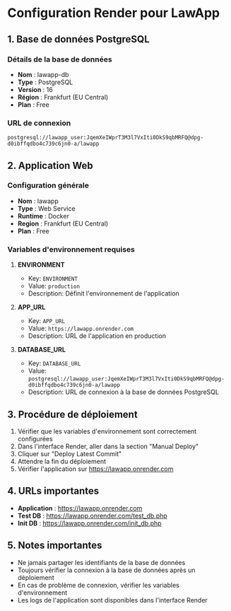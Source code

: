 # Configuration Render pour LawApp

## 1. Base de données PostgreSQL

### Détails de la base de données
- **Nom** : lawapp-db
- **Type** : PostgreSQL
- **Version** : 16
- **Région** : Frankfurt (EU Central)
- **Plan** : Free

### URL de connexion
```
postgresql://lawapp_user:JqemXeIWprT3M3l7VxIti0DkS9qbMRFQ@dpg-d0ibffqdbo4c739c6jn0-a/lawapp
```

## 2. Application Web

### Configuration générale
- **Nom** : lawapp
- **Type** : Web Service
- **Runtime** : Docker
- **Region** : Frankfurt (EU Central)
- **Plan** : Free

### Variables d'environnement requises

1. **ENVIRONMENT**
   - Key: `ENVIRONMENT`
   - Value: `production`
   - Description: Définit l'environnement de l'application

2. **APP_URL**
   - Key: `APP_URL`
   - Value: `https://lawapp.onrender.com`
   - Description: URL de l'application en production

3. **DATABASE_URL**
   - Key: `DATABASE_URL`
   - Value: `postgresql://lawapp_user:JqemXeIWprT3M3l7VxIti0DkS9qbMRFQ@dpg-d0ibffqdbo4c739c6jn0-a/lawapp`
   - Description: URL de connexion à la base de données PostgreSQL

## 3. Procédure de déploiement

1. Vérifier que les variables d'environnement sont correctement configurées
2. Dans l'interface Render, aller dans la section "Manual Deploy"
3. Cliquer sur "Deploy Latest Commit"
4. Attendre la fin du déploiement
5. Vérifier l'application sur https://lawapp.onrender.com

## 4. URLs importantes

- **Application** : https://lawapp.onrender.com
- **Test DB** : https://lawapp.onrender.com/test_db.php
- **Init DB** : https://lawapp.onrender.com/init_db.php

## 5. Notes importantes

- Ne jamais partager les identifiants de la base de données
- Toujours vérifier la connexion à la base de données après un déploiement
- En cas de problème de connexion, vérifier les variables d'environnement
- Les logs de l'application sont disponibles dans l'interface Render
